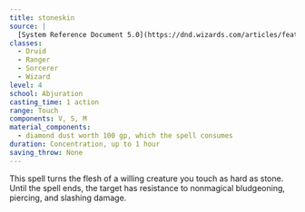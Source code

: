 ```yaml
---
title: stoneskin
source: |
  [System Reference Document 5.0](https://dnd.wizards.com/articles/features/systems-reference-document-srd)
classes:
  - Druid
  - Ranger
  - Sorcerer
  - Wizard
level: 4
school: Abjuration
casting_time: 1 action
range: Touch
components: V, S, M
material_components:
  - diamond dust worth 100 gp, which the spell consumes
duration: Concentration, up to 1 hour
saving_throw: None
---
```


This spell turns the flesh of a willing creature you touch as hard as stone. Until the spell ends, the target has resistance to nonmagical bludgeoning, piercing, and slashing damage.
